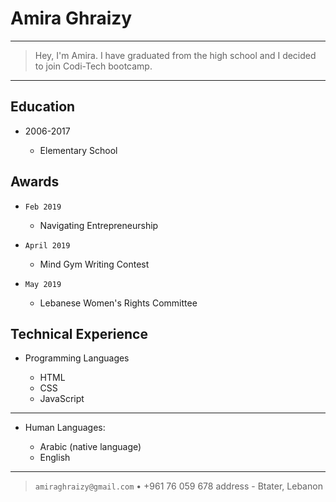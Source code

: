 Amira Ghraizy
============

----

> Hey, I'm Amira. I have graduated from the high school and I decided to join Codi-Tech bootcamp.

----

Education
---------

* 2006-2017

     * Elementary School
     

Awards
----------
* `Feb 2019`

     * Navigating Entrepreneurship

* `April 2019`

     * Mind Gym Writing Contest
     
* `May 2019`

     * Lebanese Women's Rights Committee


Technical Experience
--------------------

* Programming Languages

     * HTML
     * CSS
     * JavaScript

[ref]: https://github.com/Amira-GH


----------------------------------------

* Human Languages:

     * Arabic (native language)
     * English

----

> `amiraghraizy@gmail.com` • +961 76 059 678
> address - Btater, Lebanon
